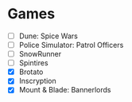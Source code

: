 # Games

- [ ] Dune: Spice Wars
- [ ] Police Simulator: Patrol Officers
- [ ] SnowRunner
- [ ] Spintires
- [x] Brotato
- [x] Inscryption
- [x] Mount & Blade: Bannerlords
